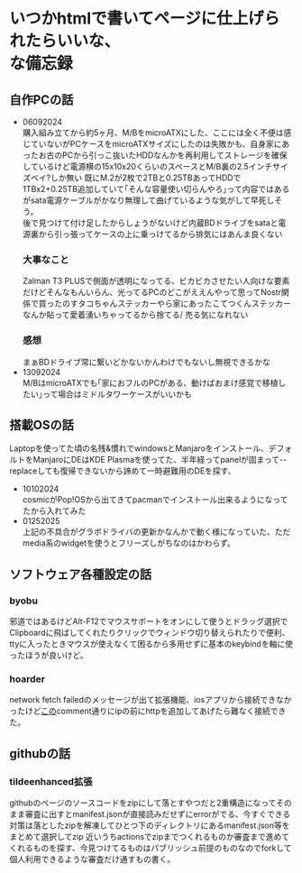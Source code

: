# いつかhtmlで書いてページに仕上げられたらいいな、<br>な備忘録
## 自作PCの話
- 06092024<br>
購入組み立てから約5ヶ月、M/BをmicroATXにした、ここには全く不便は感じていないがPCケースをmicroATXサイズにしたのは失敗かも、自身家にあったお古のPCから引っこ抜いたHDDなんかを再利用してストレージを確保しているけど電源横の15x10x20くらいのスペースとM/B裏の2.5インチサイズベイ?しか無い
既にM.2が2枚で2TBと0.25TBあってHDDで1TBx2+0.25TB追加していて｢そんな容量使い切らんやろ｣って内容ではあるがsata電源ケーブルがかなり無理して曲げているような気がして早死しそう。<br>
後で見つけて付け足したからしょうがないけど内蔵BDドライブをsataと電源裏から引っ張ってケースの上に乗っけてるから排気にはあんま良くない<br>
  ### 大事なこと
  Zalman T3 PLUSで側面が透明になってる、ビカビカさせたい人向けな要素だけどそんなもんいらん、光ってるPCのどこがええんやって思ってNostr関係で買ったのすタコちゃんステッカーやら家にあったこてつくんステッカーなんか貼って愛着湧いちゃってるから捨てる/ 売る気になれない
  ### 感想
  まぁBDドライブ常に繋いどかないかんわけでもないし無視できるかな
- 13092024<br>
M/BはmicroATXでも｢家におフルのPCがある、動けばおまけ感覚で移植したい｣って場合はミドルタワーケースがいいかも

## 搭載OSの話
Laptopを使ってた頃の名残&慣れでwindowsとManjaroをインストール、デフォルトをManjaroにDEはKDE Plasmaを使ってた、半年経ってpanelが固まって--replaceしても復帰できないから諦めて一時避難用のDEを探す、
- 10102024<br>
cosmicがPop!OSから出てきてpacmanでインストール出来るようになってたから入れてみた
- 01252025<br>
上記の不具合がグラボドライバの更新かなんかで動く様になっていた、ただmedia系のwidgetを使うとフリーズしがちなのはかわらず。

## ソフトウェア各種設定の話
  ### byobu
  邪道ではあるけどAlt-F12でマウスサポートをオンにして使うとドラッグ選択でClipboardに飛ばしてくれたりクリックでウィンドウ切り替えられたりで便利、ttyに入ったときマウスが使えなくて困るから多用せずに基本のkeybindを軸に使ったほうが良いけど。
  ### hoarder
  network fetch failedのメッセージが出て拡張機能、iosアプリから接続できなかったけど[この](https://github.com/hoarder-app/hoarder/issues/365#issuecomment-2394207708)comment通りにipの前にhttpを追加してあげたら難なく接続できた。
## githubの話
  ### tildeenhanced拡張
  githubのページのソースコードをzipにして落とすやつだと2重構造になってそのまま審査に出すとmanifest.jsonが直接読みだせずにerrorがでる、今すぐできる対策は落としたzipを解凍してひとつ下のディレクトリにあるmanifest.json等をまとめて選択してzip
  近いうちactionsでzipまでつくれるものか審査まで進めてくれるものを探す、今見つけてるものはパブリッシュ前提のものなのでforkして個人利用できるような審査だけ通すもの書く。
